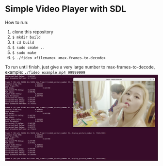 Simple Video Player with SDL
=============
How to run:
1. clone this repository
2. `$ mkdir build`
3. `$ cd build`
4. `$ sudo cmake ..`
5. `$ sudo make`
6. `$ ./fideo <filename> <max-frames-to-decode>` 


To run until finish, just give a very large number to max-frames-to-decode, example: `./fideo example.mp4 99999999`
![alt text](image.png)
